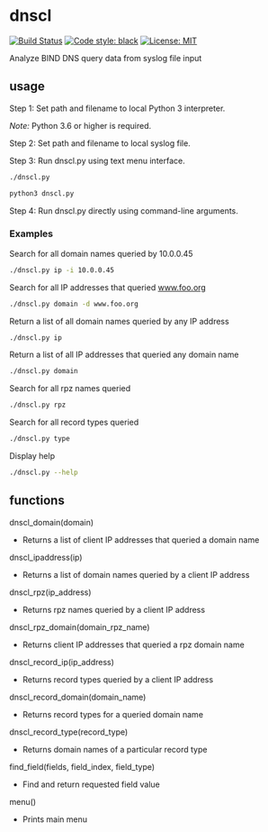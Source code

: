 # dnscl

[![Build Status](https://travis-ci.com/mark-w-hunter/dnscl.svg?branch=master)](https://travis-ci.com/mark-w-hunter/dnscl)
[![Code style: black](https://img.shields.io/badge/code%20style-black-000000.svg)](https://github.com/psf/black)
[![License: MIT](https://img.shields.io/badge/License-MIT-yellow.svg)](https://opensource.org/licenses/MIT)

Analyze BIND DNS query data from syslog file input

## usage

Step 1: Set path and filename to local Python 3 interpreter.

*Note:* Python 3.6 or higher is required.

Step 2: Set path and filename to local syslog file.

Step 3: Run dnscl.py using text menu interface.

```bash
./dnscl.py
```

```bash
python3 dnscl.py
```

Step 4: Run dnscl.py directly using command-line arguments.

### Examples

Search for all domain names queried by 10.0.0.45

```bash
./dnscl.py ip -i 10.0.0.45
```

Search for all IP addresses that queried www.foo.org

```bash
./dnscl.py domain -d www.foo.org
```

Return a list of all domain names queried by any IP address

```bash
./dnscl.py ip
```

Return a list of all IP addresses that queried any domain name

```bash
./dnscl.py domain
```

Search for all rpz names queried

```bash
./dnscl.py rpz
```

Search for all record types queried

```bash
./dnscl.py type
```

Display help

```bash
./dnscl.py --help
```

## functions

dnscl_domain(domain)

- Returns a list of client IP addresses that queried a domain name

dnscl_ipaddress(ip)

- Returns a list of domain names queried by a client IP address

dnscl_rpz(ip_address)

- Returns rpz names queried by a client IP address

dnscl_rpz_domain(domain_rpz_name)

- Returns client IP addresses that queried a rpz domain name

dnscl_record_ip(ip_address)

- Returns record types queried by a client IP address

dnscl_record_domain(domain_name)

- Returns record types for a queried domain name

dnscl_record_type(record_type)

- Returns domain names of a particular record type

find_field(fields, field_index, field_type)

- Find and return requested field value

menu()

- Prints main menu
